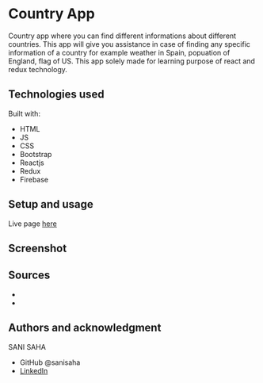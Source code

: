 # Country App

Country app where you can find different informations about different countries. 
This app will give you assistance in case of finding any specific information of a country for example weather in Spain, popuation of England, flag of US. This app solely made for learning purpose of react and redux technology. 

## Technologies used

Built with: 

- HTML
- JS
- CSS
- Bootstrap
- Reactjs
- Redux
- Firebase 


## Setup and usage

Live page [here](https://github.com/sanisaha)

## Screenshot

## Sources 

- 
- 

## Authors and acknowledgment

SANI SAHA
- GitHub @sanisaha
- [LinkedIn](https://www.linkedin.com/in/sani-saha-28978aa4/)
